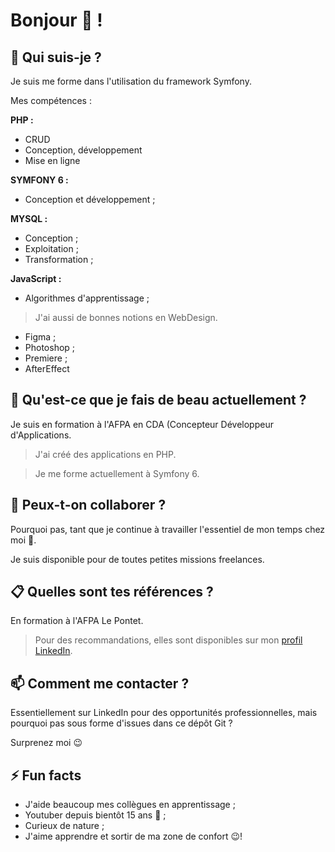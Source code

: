 # Bonjour 👋 !

## 🔭 Qui suis-je ?

Je suis me forme dans l'utilisation du framework Symfony.


Mes compétences :

__PHP :__

* CRUD
* Conception, développement
* Mise en ligne

__SYMFONY 6 :__

* Conception et développement ;

__MYSQL :__

* Conception ;
* Exploitation ;
* Transformation ;

__JavaScript :__

* Algorithmes d'apprentissage ;

> J'ai aussi de bonnes notions en WebDesign.

* Figma ;
* Photoshop ;
* Premiere ;
* AfterEffect


## 🌱 Qu'est-ce que je fais de beau actuellement ?


Je suis en formation à l'AFPA en CDA (Concepteur Développeur d'Applications.

> J'ai créé des applications en PHP.

> Je me forme actuellement à Symfony 6.


## 👯 Peux-t-on collaborer ?

Pourquoi pas, tant que je continue à travailler l'essentiel de mon temps chez moi 👼.

Je suis disponible pour de toutes petites missions freelances.

## :clipboard: Quelles sont tes références ?

En formation à l'AFPA Le Pontet.

> Pour des recommandations, elles sont disponibles sur mon [profil LinkedIn](https://www.linkedin.com/in/peter-caillat/).

## 📫 Comment me contacter ?

Essentiellement sur LinkedIn pour des opportunités professionnelles, mais pourquoi pas sous forme d'issues dans ce dépôt Git ?

Surprenez moi 😉

## ⚡ Fun facts

* J'aide beaucoup mes collègues en apprentissage ;
* Youtuber depuis bientôt 15 ans 🎵 ;
* Curieux de nature ;
* J'aime apprendre et sortir de ma zone de confort 😉!
